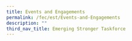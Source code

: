 ```yaml
---
title: Events and Engagements
permalink: /fec/est/Events-and-Engagements
description: ""
third_nav_title: Emerging Stronger Taskforce
---
```


